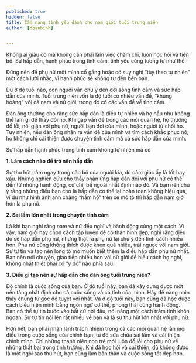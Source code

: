 ```yaml
---
published: true
hidden: false
title: Cẩm nang tình yêu dành cho nam giới tuổi trung niên
author: [doanbinh] 


---
```

Không ai giàu có mà không cần phải làm việc chăm chỉ, luôn học hỏi và tiến bộ. Sự hấp dẫn, hạnh phúc trong tình cảm, tình yêu cũng tương tự như thế.

Đừng nên để phụ nữ một mình cố gắng hoặc có suy nghĩ “tùy theo tự nhiên” một cách lười nhác, vì hạnh phúc sẽ không tự đến bên bạn.

Dù ở độ tuổi nào, con người vẫn chú ý đến đời sống tình cảm và sức hấp dẫn của mình. Tuổi trung niên vốn là độ tuổi có nhiều vấn đề, “khủng hoảng” với cả nam và nữ giới, trong đó có các vấn đề về tình cảm.

Đàn ông thường cho rằng sức hấp dẫn là điều tự nhiên và họ hầu như không thể làm gì để thay đổi nó. Khi gặp vấn đề trong các mối quan hệ, họ thường đổ lỗi, nổi giận với phụ nữ, người bạn đời của mình, hoặc người từ chối họ. Tuy nhiên, nếu đàn ông nhận ra vấn đề của mình và tìm cách khắc phục nó, họ không chỉ cải thiện được chuyện tình cảm mà cả sức hấp dẫn của mình.

Sự hấp dẫn hạnh phúc trong tình cảm không tự nhiên mà có

**1. Làm cách nào để trở nên hấp dẫn**

Sự thu hút nằm ngay trong não bộ của người kia, dù cảm giác ấy là tốt hay xấu. Những nghiên cứu cho thấy phản ứng hấp dẫn đối với phụ nữ có thể đến từ những hành động, cử chỉ, bề ngoài nhất định nào đó. Và bạn nên chú ý rằng những điều bạn cho là hấp dẫn có thể lại hoàn toàn không hiệu quả, ví dụ như hình ảnh anh chàng “hầm hố” trên xe mô tô thì hấp dẫn nam giới hơn là phụ nữ.

**2. Sai lầm lớn nhất trong chuyện tình cảm**

Là khi bạn nghĩ rằng nam và nữ đều nghĩ và hành động cùng một cách. Vì vậy, nam giới hay chọn cách tập luyện để có thân hình đẹp, nghĩ rằng điều đó sẽ hấp dẫn phụ nữ, nhưng thật ra phụ nữ lại chú ý đến tính cách nhiều hơn. Phụ nữ cũng không thích được khen quá nhiều, trái ngược với nam giới. Sự tự tin và tạo nên lòng tò mò muốn biết thêm là điều hấp dẫn phụ nữ nhất. Bạn nên nói chuyện, giao tiếp nhiều hơn với nữ giới để hiểu cách họ nghĩ, không nhất thiết phải có “ý đồ” nào phía sau.

**3. Điều gì tạo nên sự hấp dẫn cho đàn ông tuổi trung niên?**

Đó chính là cuộc sống của bạn. Ở độ tuổi này, bạn đã xây dựng được một nền tảng nhất định cho cả cuộc sống và cá tính của mình. Hãy để nàng nhìn thấy chúng từ góc độ tuyệt vời nhất. Và ở độ tuổi này, bạn cũng đã học được cách biểu hiện mình bằng ngôn ngữ cơ thể, phong thái cùng hành động. Bạn có thể tự tin bước vào bất cứ nơi đâu, nói năng một cách trầm tĩnh khôn ngoan. Sự tự tin nói lên rất nhiều về bạn và là sự thu hút lớn nhất với phụ nữ.

Hơn hết, bạn phải nhận lãnh trách nhiệm trong cả các mối quan hệ lẫn mọi điều trong cuộc sống của chính bạn, từ đó sửa chữa sai lầm và cải thiện chính mình. Chỉ những thanh niên non trẻ mới luôn đổ lỗi cho phụ nữ về những thất bại trong tình trường. Khi đã học hỏi và cải thiện, dù không được là một ngôi sao thu hút, bạn cũng làm bản thân và cuộc sống tốt đẹp hơn.